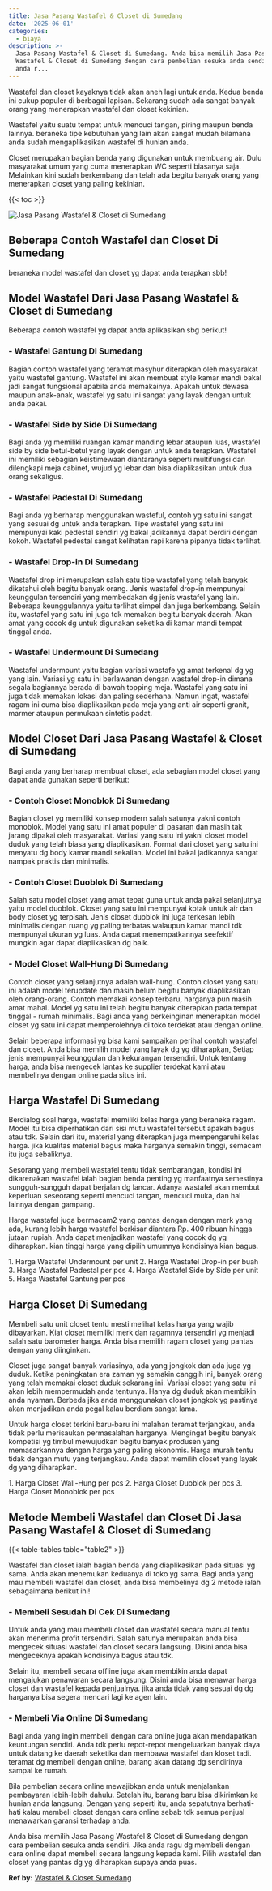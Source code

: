 ```yaml
---
title: Jasa Pasang Wastafel & Closet di Sumedang
date: '2025-06-01'
categories:
  - biaya
description: >-
  Jasa Pasang Wastafel & Closet di Sumedang. Anda bisa memilih Jasa Pasang
  Wastafel & Closet di Sumedang dengan cara pembelian sesuka anda sendiri. Jika
  anda r...
---
```


Wastafel dan closet kayaknya tidak akan aneh lagi untuk anda. Kedua benda ini cukup populer di berbagai lapisan. Sekarang sudah ada sangat banyak orang yang menerapkan wastafel dan closet kekinian.

Wastafel yaitu suatu tempat untuk mencuci tangan, piring maupun benda lainnya. beraneka tipe kebutuhan yang lain akan sangat mudah bilamana anda sudah mengaplikasikan wastafel di hunian anda.

Closet merupakan bagian benda yang digunakan untuk membuang air. Dulu masyarakat umum yang cuma menerapkan WC seperti biasanya saja. Melainkan kini sudah berkembang dan telah ada begitu banyak orang yang menerapkan closet yang paling kekinian.

{{< toc >}}

![Jasa Pasang Wastafel & Closet di Sumedang](/images/wastafel-closet-murah11.png)

## Beberapa Contoh Wastafel dan Closet Di Sumedang

beraneka model wastafel dan closet yg dapat anda terapkan sbb!

## Model Wastafel Dari Jasa Pasang Wastafel & Closet di Sumedang

Beberapa contoh wastafel yg dapat anda aplikasikan sbg berikut!

### \- Wastafel Gantung Di Sumedang

Bagian contoh wastafel yang teramat masyhur diterapkan oleh masyarakat yaitu wastafel gantung. Wastafel ini akan membuat style kamar mandi bakal jadi sangat fungsional apabila anda memakainya. Apakah untuk dewasa maupun anak-anak, wastafel yg satu ini sangat yang layak dengan untuk anda pakai.

### \- Wastafel Side by Side Di Sumedang

Bagi anda yg memiliki ruangan kamar manding lebar ataupun luas, wastafel side by side betul-betul yang layak dengan untuk anda terapkan. Wastafel ini memiliki sebagian keistimewaan diantaranya seperti multifungsi dan dilengkapi meja cabinet, wujud yg lebar dan bisa diaplikasikan untuk dua orang sekaligus.

### \- Wastafel Padestal Di Sumedang

Bagi anda yg berharap menggunakan wasteful, contoh yg satu ini sangat yang sesuai dg untuk anda terapkan. Tipe wastafel yang satu ini mempunyai kaki pedestal sendiri yg bakal jadikannya dapat berdiri dengan kokoh. Wastafel pedestal sangat kelihatan rapi karena pipanya tidak terlihat.

### \- Wastafel Drop-in Di Sumedang

Wastafel drop ini merupakan salah satu tipe wastafel yang telah banyak diketahui oleh begitu banyak orang. Jenis wastafel drop-in mempunyai keunggulan tersendiri yang membedakan dg jenis wastafel yang lain. Beberapa keunggulannya yaitu terlihat simpel dan juga berkembang. Selain itu, wastafel yang satu ini juga tdk memakan begitu banyak daerah. Akan amat yang cocok dg untuk digunakan seketika di kamar mandi tempat tinggal anda.

### \- Wastafel Undermount Di Sumedang

Wastafel undermount yaitu bagian variasi wastafe yg amat terkenal dg yg yang lain. Variasi yg satu ini berlawanan dengan wastafel drop-in dimana segala bagiannya berada di bawah topping meja. Wastafel yang satu ini juga tidak memakan lokasi dan paling sederhana. Namun ingat, wastafel ragam ini cuma bisa diaplikasikan pada meja yang anti air seperti granit, marmer ataupun permukaan sintetis padat.

## Model Closet Dari Jasa Pasang Wastafel & Closet di Sumedang

Bagi anda yang berharap membuat closet, ada sebagian model closet yang dapat anda gunakan seperti berikut:

### \- Contoh Closet Monoblok Di Sumedang

Bagian closet yg memiliki konsep modern salah satunya yakni contoh monoblok. Model yang satu ini amat populer di pasaran dan masih tak jarang dipakai oleh masyarakat. Variasi yang satu ini yakni closet model duduk yang telah biasa yang diaplikasikan. Format dari closet yang satu ini menyatu dg body kamar mandi sekalian. Model ini bakal jadikannya sangat nampak praktis dan minimalis.

### \- Contoh Closet Duoblok Di Sumedang

Salah satu model closet yang amat tepat guna untuk anda pakai selanjutnya yaitu model duoblok. Closet yang satu ini mempunyai kotak untuk air dan body closet yg terpisah. Jenis closet duoblok ini juga terkesan lebih minimalis dengan ruang yg paling terbatas walaupun kamar mandi tdk mempunyai ukuran yg luas. Anda dapat menempatkannya seefektif mungkin agar dapat diaplikasikan dg baik.

### \- Model Closet Wall-Hung Di Sumedang

Contoh closet yang selanjutnya adalah wall-hung. Contoh closet yang satu ini adalah model terupdate dan masih belum begitu banyak diaplikasikan oleh orang-orang. Contoh memakai konsep terbaru, harganya pun masih amat mahal. Model yg satu ini telah begitu banyak diterapkan pada tempat tinggal - rumah minimalis. Bagi anda yang berkeinginan menerapkan model closet yg satu ini dapat memperolehnya di toko terdekat atau dengan online.

Selain beberapa informasi yg bisa kami sampaikan perihal contoh wastafel dan closet. Anda bisa memilih model yang layak dg yg diharapkan, Setiap jenis mempunyai keunggulan dan kekurangan tersendiri. Untuk tentang harga, anda bisa mengecek lantas ke supplier terdekat kami atau membelinya dengan online pada situs ini.

## Harga Wastafel Di Sumedang

Berdialog soal harga, wastafel memiliki kelas harga yang beraneka ragam. Model itu bisa diperhatikan dari sisi mutu wastafel tersebut apakah bagus atau tdk. Selain dari itu, material yang diterapkan juga mempengaruhi kelas harga. jika kualitas material bagus maka harganya semakin tinggi, semacam itu juga sebaliknya.

Sesorang yang membeli wastafel tentu tidak sembarangan, kondisi ini dikarenakan wastafel ialah bagian benda penting yg manfaatnya semestinya sungguh-sungguh dapat berjalan dg lancar. Adanya wastafel akan membut keperluan seseorang seperti mencuci tangan, mencuci muka, dan hal lainnya dengan gampang.

Harga wastafel juga bermacam2 yang pantas dengan dengan merk yang ada, kurang lebih harga wastafel berkisar diantara Rp. 400 ribuan hingga jutaan rupiah. Anda dapat menjadikan wastafel yang cocok dg yg diharapkan. kian tinggi harga yang dipilih umumnya kondisinya kian bagus.

1\. Harga Wastafel Undermount per unit 2. Harga Wastafel Drop-in per buah 3. Harga Wastafel Padestal per pcs 4. Harga Wastafel Side by Side per unit 5. Harga Wastafel Gantung per pcs

## Harga Closet Di Sumedang

Membeli satu unit closet tentu mesti melihat kelas harga yang wajib dibayarkan. Kiat closet memiliki merk dan ragamnya tersendiri yg menjadi salah satu barometer harga. Anda bisa memilih ragam closet yang pantas dengan yang diinginkan.

Closet juga sangat banyak variasinya, ada yang jongkok dan ada juga yg duduk. Ketika peningkatan era zaman yg semakin canggih ini, banyak orang yang telah memakai closet duduk sekarang ini. Variasi closet yang satu ini akan lebih mempermudah anda tentunya. Hanya dg duduk akan membikin anda nyaman. Berbeda jika anda menggunakan closet jongkok yg pastinya akan menjadikan anda pegal kalau berdiam sangat lama.

Untuk harga closet terkini baru-baru ini malahan teramat terjangkau, anda tidak perlu merisaukan permasalahan harganya. Mengingat begitu banyak kompetisi yg timbul mewujudkan begitu banyak produsen yang memasarkannya dengan harga yang paling ekonomis. Harga murah tentu tidak dengan mutu yang terjangkau. Anda dapat memilih closet yang layak dg yang diharapkan.

1\. Harga Closet Wall-Hung per pcs 2. Harga Closet Duoblok per pcs 3. Harga Closet Monoblok per pcs

## Metode Membeli Wastafel dan Closet Di Jasa Pasang Wastafel & Closet di Sumedang

{{< table-tables table="table2" >}}

Wastafel dan closet ialah bagian benda yang diaplikasikan pada situasi yg sama. Anda akan menemukan keduanya di toko yg sama. Bagi anda yang mau membeli wastafel dan closet, anda bisa membelinya dg 2 metode ialah sebagaimana berikut ini!

### \- Membeli Sesudah Di Cek Di Sumedang

Untuk anda yang mau membeli closet dan wastafel secara manual tentu akan menerima profit tersendiri. Salah satunya merupakan anda bisa mengecek situasi wastafel dan closet secara langsung. Disini anda bisa mengeceknya apakah kondisinya bagus atau tdk.

Selain itu, membeli secara offline juga akan membikin anda dapat mengajukan penawaran secara langsung. Disini anda bisa menawar harga closet dan wastafel kepada penjualnya. jika anda tidak yang sesuai dg dg harganya bisa segera mencari lagi ke agen lain.

### \- Membeli Via Online Di Sumedang

Bagi anda yang ingin membeli dengan cara online juga akan mendapatkan keuntungan sendiri. Anda tdk perlu repot-repot mengeluarkan banyak daya untuk datang ke daerah seketika dan membawa wastafel dan kloset tadi. teramat dg membeli dengan online, barang akan datang dg sendirinya sampai ke rumah.

Bila pembelian secara online mewajibkan anda untuk menjalankan pembayaran lebih-lebih dahulu. Setelah itu, barang baru bisa dikirimkan ke hunian anda langsung. Dengan yang seperti itu, anda sepatutnya berhati-hati kalau membeli closet dengan cara online sebab tdk semua penjual menawarkan garansi terhadap anda.

Anda bisa memilih Jasa Pasang Wastafel & Closet di Sumedang dengan cara pembelian sesuka anda sendiri. Jika anda ragu dg membeli dengan cara online dapat membeli secara langsung kepada kami. Pilih wastafel dan closet yang pantas dg yg diharapkan supaya anda puas.

**Ref by:** [Wastafel & Closet Sumedang](https://id.wikipedia.org/wiki/Wastafel)

